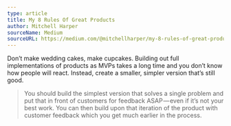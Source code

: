 ```yaml
---
type: article
title: My 8 Rules Of Great Products
author: Mitchell Harper
sourceName: Medium
sourceURL: https://medium.com/@mitchellharper/my-8-rules-of-great-products-1aaa30487058
---
```


Don’t make wedding cakes, make cupcakes. Building out full implementations of products as MVPs takes
a long time and you don’t know how people will react. Instead, create a smaller, simpler version
that’s still good.

> You should build the simplest version that solves a single problem and put that in front of
> customers for feedback ASAP — even if it’s not your best work. You can then build upon that
> iteration of the product with customer feedback which you get much earlier in the process.
